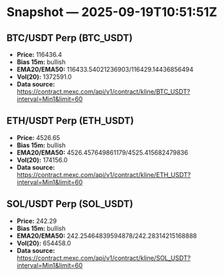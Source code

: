 # Snapshot — 2025-09-19T10:51:51Z

## BTC/USDT Perp (BTC_USDT)
- **Price:** 116436.4
- **Bias 15m:** bullish
- **EMA20/EMA50:** 116433.54021236903/116429.14436856494
- **Vol(20):** 1372591.0
- **Data source:** https://contract.mexc.com/api/v1/contract/kline/BTC_USDT?interval=Min1&limit=60

## ETH/USDT Perp (ETH_USDT)
- **Price:** 4526.65
- **Bias 15m:** bullish
- **EMA20/EMA50:** 4526.457649861179/4525.415682479836
- **Vol(20):** 174156.0
- **Data source:** https://contract.mexc.com/api/v1/contract/kline/ETH_USDT?interval=Min1&limit=60

## SOL/USDT Perp (SOL_USDT)
- **Price:** 242.29
- **Bias 15m:** bullish
- **EMA20/EMA50:** 242.25464839594878/242.28314215168888
- **Vol(20):** 654458.0
- **Data source:** https://contract.mexc.com/api/v1/contract/kline/SOL_USDT?interval=Min1&limit=60
